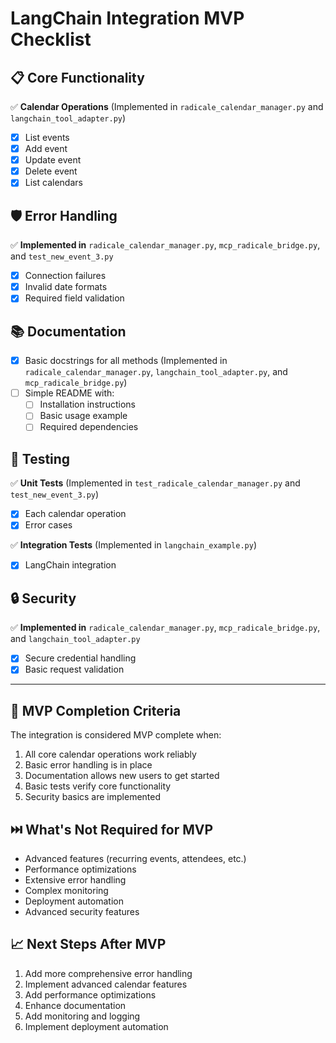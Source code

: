 # LangChain Integration MVP Checklist

## 📋 Core Functionality
✅ **Calendar Operations** (Implemented in `radicale_calendar_manager.py` and `langchain_tool_adapter.py`)
- [x] List events
- [x] Add event
- [x] Update event
- [x] Delete event
- [x] List calendars

## 🛡️ Error Handling
✅ **Implemented in** `radicale_calendar_manager.py`, `mcp_radicale_bridge.py`, and `test_new_event_3.py`
- [x] Connection failures
- [x] Invalid date formats
- [x] Required field validation

## 📚 Documentation
- [x] Basic docstrings for all methods (Implemented in `radicale_calendar_manager.py`, `langchain_tool_adapter.py`, and `mcp_radicale_bridge.py`)
- [ ] Simple README with:
  - [ ] Installation instructions
  - [ ] Basic usage example
  - [ ] Required dependencies

## 🧪 Testing
✅ **Unit Tests** (Implemented in `test_radicale_calendar_manager.py` and `test_new_event_3.py`)
- [x] Each calendar operation
- [x] Error cases

✅ **Integration Tests** (Implemented in `langchain_example.py`)
- [x] LangChain integration

## 🔒 Security
✅ **Implemented in** `radicale_calendar_manager.py`, `mcp_radicale_bridge.py`, and `langchain_tool_adapter.py`
- [x] Secure credential handling
- [x] Basic request validation

---

## 🎯 MVP Completion Criteria
The integration is considered MVP complete when:
1. All core calendar operations work reliably
2. Basic error handling is in place
3. Documentation allows new users to get started
4. Basic tests verify core functionality
5. Security basics are implemented

## ⏭️ What's Not Required for MVP
- Advanced features (recurring events, attendees, etc.)
- Performance optimizations
- Extensive error handling
- Complex monitoring
- Deployment automation
- Advanced security features

## 📈 Next Steps After MVP
1. Add more comprehensive error handling
2. Implement advanced calendar features
3. Add performance optimizations
4. Enhance documentation
5. Add monitoring and logging
6. Implement deployment automation 